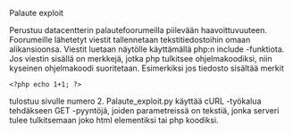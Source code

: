 Palaute exploit

Perustuu datacentterin palautefoorumeilla piilevään haavoittuvuuteen. Foorumeille lähetetyt viestit tallennetaan tekstitiedostoihin
omaan alikansioonsa. Viestit luetaan näytölle käyttämällä php:n include -funktiota. Jos viestin sisällä on merkkejä, jotka php tulkitsee
ohjelmakoodiksi, niin kyseinen ohjelmakoodi suoritetaan. Esimerkiksi jos tiedosto sisältää merkit 
```
<?php echo 1+1; ?>
```
tulostuu sivulle numero 2. Palaute_exploit.py käyttää cURL -työkalua tehdäkseen GET -pyyntöjä, joiden parametreissä on tekstiä, jonka
serveri tulee tulkitsemaan joko html elementiksi tai php koodiksi.
